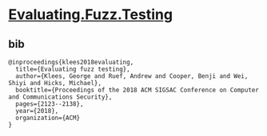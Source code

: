 # [Evaluating.Fuzz.Testing](https://www.cs.umd.edu/~mwh/papers/fuzzeval.pdf)



## bib
```
@inproceedings{klees2018evaluating,
  title={Evaluating fuzz testing},
  author={Klees, George and Ruef, Andrew and Cooper, Benji and Wei, Shiyi and Hicks, Michael},
  booktitle={Proceedings of the 2018 ACM SIGSAC Conference on Computer and Communications Security},
  pages={2123--2138},
  year={2018},
  organization={ACM}
}
```
